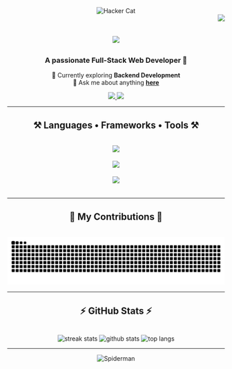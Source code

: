 <div align="center">
  <img src="https://media1.tenor.com/m/PLIr_VkF6ywAAAAC/ghostedvpn-hacker-cat.gif" alt="Hacker Cat" width="400"/>
</div>

<img align="right" src="https://visitor-badge.laobi.icu/badge?page_id=soura1334.soura1334" />

<h1 align="center">
  <img src="https://readme-typing-svg.herokuapp.com/?font=Righteous&size=35&center=true&vCenter=true&width=500&height=70&duration=4000&lines=Hello+There+👋;+I'm+Sourajeet+Routh" />
</h1>

<h3 align="center">A passionate Full-Stack Web Developer 🚀</h3>

<div align="center">
 
 🔭 Currently exploring **Backend Development**  
 💬 Ask me about anything **[here](https://github.com/soura1334/soura1334/issues)**  

</div>

<div align="center"> 
  <a href="mailto:sourajeet1334@gmail.com" target="_blank">
    <img src="https://img.shields.io/badge/Gmail-333333?style=for-the-badge&logo=gmail&logoColor=red" />
  </a>
  <a href="https://www.linkedin.com/in/sourajeet-routh-6198bb296" target="_blank">
    <img src="https://img.shields.io/badge/LinkedIn-0077B5?style=for-the-badge&logo=linkedin&logoColor=white" />
  </a>
</div>

<hr/>

<h2 align="center">⚒️ Languages • Frameworks • Tools ⚒️</h2>
<br/>
<div align="center">
  <img src="https://skillicons.dev/icons?i=html,css,javascript,react,tailwind,bootstrap,mui" /><br/><br/>
  <img src="https://skillicons.dev/icons?i=java,python,c,cpp,mysql,mongodb,spring,fastapi" /><br/><br/>
  <img src="https://skillicons.dev/icons?i=git,github,vscode" />
</div>

<br/>
<hr/>

<div align="center">
  <h2>🐍 My Contributions 🐍</h2>
  <br>
  <img src="https://raw.githubusercontent.com/soura1334/soura1334/output/snake.svg" alt="Snake animation" />
</div>

<hr/>

<h2 align="center">⚡ GitHub Stats ⚡</h2>
<br>
<div align="center">
  <img height="180" src="https://github-readme-streak-stats-salesp07.vercel.app/?user=soura1334&count_private=true&theme=react&disable_animations=false&hide_border=true" alt="streak stats"/>
  <img height="180" src="https://github-readme-stats.vercel.app/api?username=soura1334&theme=rose_pine&hide_border=true&disable_animations=false&include_all_commits=true&count_private=true" alt="github stats"/>
  <img height="180" src="https://github-readme-stats.vercel.app/api/top-langs/?username=soura1334&theme=rose_pine&hide_border=true&disable_animations=false&layout=compact&langs_count=8" alt="top langs"/>
</div>

<hr/>

<div align="center">
  <img src="https://media4.giphy.com/media/v1.Y2lkPTc5MGI3NjExNDRkcmwya3A2OWF1ZmJoODdiNnlpOHBuNmZocW4wN3EzZ3M0dnhzMSZlcD12MV9pbnRlcm5hbF9naWZfYnlfaWQmY3Q9Zw/Yk211oEXnbpH00Tgv3/giphy.gif" alt="Spiderman" width="900" height="400"/>
</div>

